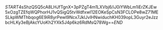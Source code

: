 $START$4sShzQSQ5cA8LHJfTgnX+3pPZgT4m1LXVbj6/iJ0iYWbLm1iErZKJEw5xOzgTZEfqWQPhorHJ1vQSigQ5tvWdfxwI12EOKeSpCsN3FCLOPe8wZ71MESLkpWMThbqog6E9iR8yrPewI9Ncx7JklJvIHNwiduchKH039opL3Guyr2eJzzbcHLKy3eBjAkcYUoKh2YXk5J4p6kz6RdMsQ78Wg==$END$